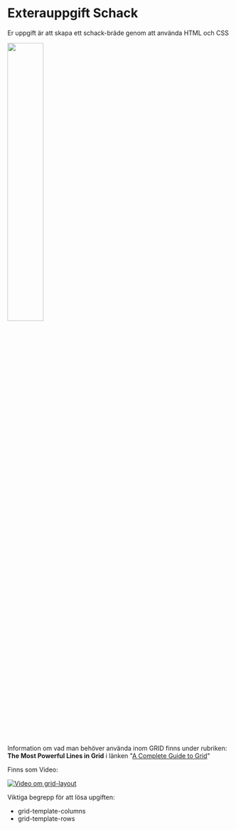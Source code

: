 # Exterauppgift Schack
Er uppgift är att skapa ett schack-bräde genom att använda HTML och CSS

<img src="https://upload.wikimedia.org/wikipedia/commons/d/d5/Chess_Board.svg" width="40%">

Information om vad man behöver använda inom GRID finns under rubriken: **The Most Powerful Lines in Grid** i länken "[A Complete Guide to Grid](https://css-tricks.com/snippets/css/complete-guide-grid/#grid-powerful)"



Finns som Video:

[![Video om grid-layout](https://img.youtube.com/vi/jV8B24rSN5o/0.jpg)](https://www.youtube.com/watch?v=jV8B24rSN5o)

Viktiga begrepp för att lösa upgiften: 
* grid-template-columns
* grid-template-rows
